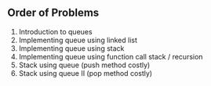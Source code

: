 ## Order of Problems

1. Introduction to queues
2. Implementing queue using linked list
3. Implementing queue using stack
4. Implementing queue using function call stack / recursion
5. Stack using queue (push method costly)
6. Stack using queue II (pop method costly)

